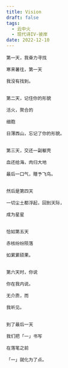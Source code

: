 ```yaml
---
title: Vision
draft: false
tags:
  - 云中火
  - 现代诗IV-彼岸
date: 2022-12-10
---
```



	第一天，我奋力寻找
	
	寒来暑往，第一天
	
	我没有找到。


	第二天，记住你的形貌
	
	活火，聚合的
	
	细胞
	
	日薄西山，忘记了你的形貌。


	第三天，交还一副躯壳
	
	血还给海，肉归大地
	
	最后一口气，赠予飞鸟。


	然后是第四天
	
	一切尘土都浮起，回到天际，
	
	成为星星


	恰如第五天
	
	赤核纷纷陨落
	
	如累累硕果。


	第六天时，你说
	
	你在我内说。
	
	无介质，而
	
	我听见。
	
	
	到了最后一天
	
	我们把「一」书写
	
	在落笔之前
	
	「一」就化为了点。

